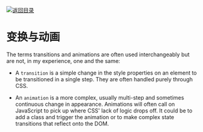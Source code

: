 [![返回目录](https://parg.co/U0y)](https://parg.co/UHU) 
# 变换与动画

The terms transitions and animations are often used interchangeably but are not, in my experience, one and the same:



- A `transition` is a simple change in the style properties on an element to be transitioned in a single step. They are often handled purely through CSS.

- An `animation` is a more complex, usually multi-step and sometimes continuous change in appearance. Animations will often call on JavaScript to pick up where CSS' lack of logic drops off. It could be to add a class and trigger the animation or to make complex state transitions that reflect onto the DOM.
